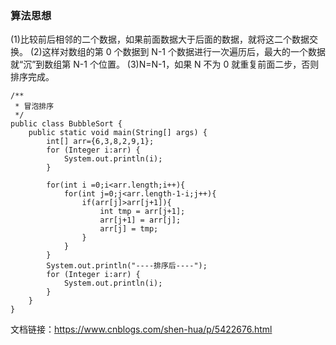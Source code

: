### 算法思想

(1)比较前后相邻的二个数据，如果前面数据大于后面的数据，就将这二个数据交换。
(2)这样对数组的第 0 个数据到 N-1 个数据进行一次遍历后，最大的一个数据就“沉”到数组第 N-1 个位置。
(3)N=N-1，如果 N 不为 0 就重复前面二步，否则排序完成。

```
/**
 * 冒泡排序
 */
public class BubbleSort {
    public static void main(String[] args) {
        int[] arr={6,3,8,2,9,1};
        for (Integer i:arr) {
            System.out.println(i);
        }

        for(int i =0;i<arr.length;i++){
            for(int j=0;j<arr.length-1-i;j++){
                if(arr[j]>arr[j+1]){
                    int tmp = arr[j+1];
                    arr[j+1] = arr[j];
                    arr[j] = tmp;
                }
            }
        }
        System.out.println("----排序后----");
        for (Integer i:arr) {
            System.out.println(i);
        }
    }
}
```

文档链接：https://www.cnblogs.com/shen-hua/p/5422676.html